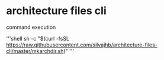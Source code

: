 # architecture files cli

command execution

'''shell
sh -c "$(curl -fsSL https://raw.githubusercontent.com/silvajhb/architecture-files-cli/master/mkarchdir.sh)"
'''
